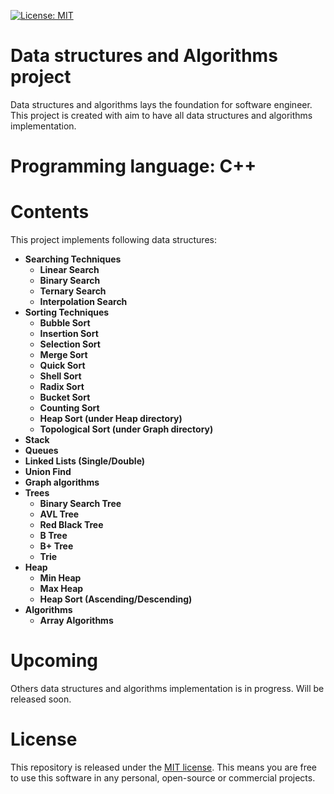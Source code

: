 [![License: MIT](https://img.shields.io/badge/License-MIT-yellow.svg)](https://opensource.org/licenses/MIT)

# Data structures and Algorithms project
Data structures and algorithms lays the foundation for software engineer.
This project is created with aim to have all data structures and algorithms implementation.

# Programming language: C++

# Contents
This project implements following data structures:
* **Searching Techniques**
  * **Linear Search**
  * **Binary Search**
  * **Ternary Search**
  * **Interpolation Search**
* **Sorting Techniques**
  * **Bubble Sort**
  * **Insertion Sort**
  * **Selection Sort**
  * **Merge Sort**
  * **Quick Sort**
  * **Shell Sort**
  * **Radix Sort**
  * **Bucket Sort**
  * **Counting Sort**
  * **Heap Sort (under Heap directory)**
  * **Topological Sort (under Graph directory)**
* **Stack**
* **Queues**
* **Linked Lists (Single/Double)**
* **Union Find**
* **Graph algorithms**
* **Trees**
  * **Binary Search Tree**
  * **AVL Tree**
  * **Red Black Tree**
  * **B Tree**
  * **B+ Tree**
  * **Trie**    
* **Heap**
  * **Min Heap**
  * **Max Heap**
  * **Heap Sort (Ascending/Descending)** 
* **Algorithms**
  * **Array Algorithms**

# Upcoming
Others data structures and algorithms implementation is in progress. Will be released soon.

# License
This repository is released under the [MIT license](https://opensource.org/licenses/MIT). This means you are free to use this software in any personal, open-source or commercial projects.
